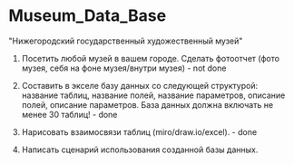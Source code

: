 # Museum_Data_Base
"Нижегородский государственный художественный музей"

1. Посетить любой музей в вашем городе. Сделать фотоотчет (фото музея, себя на фоне музея/внутри музея) - not done
2. Составить в экселе базу данных со следующей структурой: название таблиц, название полей, название параметров, описание полей, описание параметров. База данных должна включать не менее 30 таблиц! - done
3. Нарисовать взаимосвязи таблиц (miro/draw.io/excel). - done

4. Написать сценарий использования созданной базы данных.

